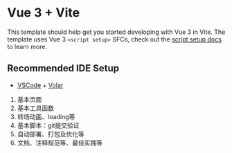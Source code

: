 # Vue 3 + Vite

This template should help get you started developing with Vue 3 in Vite. The template uses Vue 3 `<script setup>` SFCs, check out the [script setup docs](https://v3.vuejs.org/api/sfc-script-setup.html#sfc-script-setup) to learn more.

## Recommended IDE Setup

- [VSCode](https://code.visualstudio.com/) + [Volar](https://marketplace.visualstudio.com/items?itemName=johnsoncodehk.volar)


1.  基本页面
2.  基本工具函数
3.  转场动画、loading等
4.  基本脚本：git提交验证
5.  自动部署、打包及优化等
6.  文档、注释规范等、最佳实践等